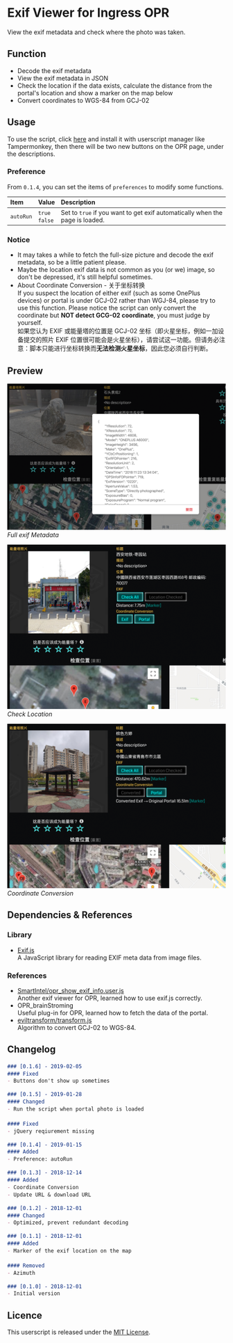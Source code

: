 # Exif Viewer for Ingress OPR
View the exif metadata and check where the photo was taken.

## Function
- Decode the exif metadata
- View the exif metadata in JSON
- Check the location if the data exists, calculate the distance from the portal's location and show a marker on the map below
- Convert coordinates to WGS-84 from GCJ-02

## Usage
To use the script, click [here](https://lucka.moe/toolkit/ingress/OPR-Exif-Viewer.user.js) and install it with userscript manager like Tampermonkey, then there will be two new buttons on the OPR page, under the descriptions.

### Preference
From `0.1.4`, you can set the items of `preferences` to modify some functions.

| Item | Value | Description
| :--- | :--- | :---
| `autoRun`  | `true`<br/>`false` | Set to `true` if you want to get exif automatically when the page is loaded.

### Notice
- It may takes a while to fetch the full-size picture and decode the exif metadata, so be a little patient please.
- Maybe the location exif data is not common as you (or we) image, so don't be depressed, it's still helpful sometimes.
- About Coordinate Conversion - 关于坐标转换  
  If you suspect the location of either exif (such as some OnePlus devices) or portal is under GCJ-02 rather than WGJ-84, please try to use this function. Please notice the script can only convert the coordinate but **NOT detect GCG-02 coordinate**, you must judge by yourself.  
  如果您认为 EXIF 或能量塔的位置是 GCJ-02 坐标（即火星坐标，例如一加设备提交的照片 EXIF 位置很可能会是火星坐标），请尝试这一功能。但请务必注意：脚本只能进行坐标转换而**无法检测火星坐标**，因此您必须自行判断。

## Preview
![](Preview-All.png)  
*Full exif Metadata*

![](Preview-Location.png)  
*Check Location*

![](Preview-Coordinate-Conversion.png)  
*Coordinate Conversion*

## Dependencies & References
### Library
- [Exif.js](https://github.com/exif-js/exif-js)  
  A JavaScript library for reading EXIF meta data from image files.

### References
- [SmartIntel/opr_show_exif_info.user.js](https://github.com/DeepAQ/SmartIntel/blob/master/opr_show_exif_info.user.js)  
  Another exif viewer for OPR, learned how to use exif.js correctly.
- OPR_brainStroming  
  Useful plug-in for OPR, learned how to fetch the data of the portal.
- [eviltransform/transform.js](https://github.com/googollee/eviltransform/blob/master/javascript/transform.js)  
  Algorithm to convert GCJ-02 to WGS-84.

## Changelog
```markdown
### [0.1.6] - 2019-02-05
#### Fixed
- Buttons don't show up sometimes
```

```markdown
### [0.1.5] - 2019-01-28
#### Changed
- Run the script when portal photo is loaded

#### Fixed
- jQuery reqiurement missing
```

```markdown
### [0.1.4] - 2019-01-15
#### Added
- Preference: autoRun
```

```markdown
### [0.1.3] - 2018-12-14
#### Added
- Coordinate Conversion
- Update URL & download URL
```

```markdown
### [0.1.2] - 2018-12-01
#### Changed
- Optimized, prevent redundant decoding
```

```markdown
### [0.1.1] - 2018-12-01
#### Added
- Marker of the exif location on the map

#### Removed
- Azimuth
```

```markdown
### [0.1.0] - 2018-12-01
- Initial version
```

## Licence
This userscript is released under the [MIT License](../../LICENSE).
